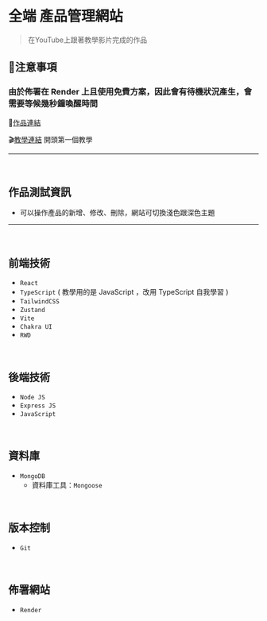 # 全端 產品管理網站

>在YouTube上跟著教學影片完成的作品<br />

## 🚨注意事項
### 由於佈署在 Render 上且使用免費方案，因此會有待機狀況產生，會需要等候幾秒鐘喚醒時間

🚀[作品連結](https://full-stack-product-store-r0xv.onrender.com)<br />

🎬[教學連結](https://www.youtube.com/watch?v=MDZC8VDZnV8) 開頭第一個教學<br />

---

<br />

## 作品測試資訊

- 可以操作產品的新增、修改、刪除，網站可切換淺色跟深色主題


---

<br />

## 前端技術

- `React`
- `TypeScript` ( 教學用的是 JavaScript ，改用 TypeScript 自我學習 )
- `TailwindCSS`
- `Zustand`
- `Vite`
- `Chakra UI`
- `RWD`


<br />


## 後端技術

- `Node JS`
- `Express JS`
- `JavaScript`

<br />

## 資料庫

- `MongoDB`
  - 資料庫工具：`Mongoose`

<br />

## 版本控制

- `Git`

<br />

## 佈署網站

- `Render`